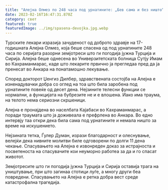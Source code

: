 ```yaml
---
title: "Алејна Олмез по 248 часа под урнатините: „Бев сама и без ништо“"
date: 2023-02-16T16:47:31.870Z
category: свет
featured: true
featuredImage: ../img/spasena-devojka.jpg.webp
---
```


Турските лекари изразија зачуденост од доброто здравје на 17-годишната Алејна Олмез, која беше спасена од под урнатините 248 часа по серијата разорни земјотреси што ги погодија јужна Турција и Сирија. Алејна беше однесена во Универзитетската болница Сутју Имам во Кахраманмарас, каде што лекарите првично ја прегледаа пред да ја пренесат во Анкара на понатамошно лекување.

Според докторот Џенгиз Дилбер, здравствената состојба на Алејна е изненадувачки добра со оглед на тоа што била заробена под урнатините повеќе од десет дена. Нејзините телесни функции се нормални, а функцијата на бубрезите не и е влошена. Иако има траума, на телото нема сериозни скршеници.

Алејна е пронајдена во населбата Кајабаси во Кахраманмарас, а поради траумата што ја доживеала е префрлена во Анкара. Во едно интервју таа откри дека била сама под урнатините и немала ништо за време на искушението.

Нејзината тетка, Ѓулер Думан, изрази благодарност и олеснување, велејќи дека нивните молитви биле одговорени по долги 11 дена чекање. Спасувањето на Алејна е извонреден доказ за истрајноста и посветеноста на спасувачите кои неуморно работеа за да и го спасат животот.

Земјотресите што ги погодија јужна Турција и Сирија оставија трага на уништување, при што загинаа стотици луѓе, а многу други беа повредени. Спасувањето на Алејна е ретка добра вест среде катастрофална трагедија.

